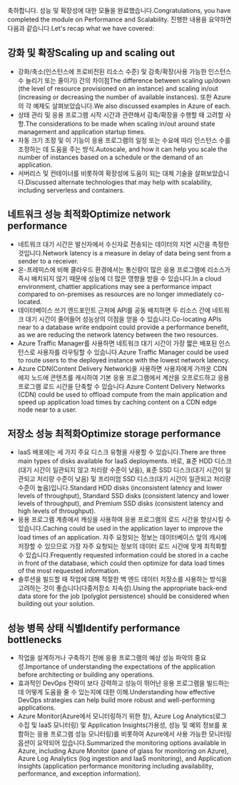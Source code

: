 <span data-ttu-id="fb78a-101">축하합니다. 성능 및 확장성에 대한 모듈을 완료했습니다.</span><span class="sxs-lookup"><span data-stu-id="fb78a-101">Congratulations, you have completed the module on Performance and Scalability.</span></span> <span data-ttu-id="fb78a-102">진행한 내용을 요약하면 다음과 같습니다.</span><span class="sxs-lookup"><span data-stu-id="fb78a-102">Let's recap what we have covered:</span></span>

## <a name="scaling-up-and-scaling-out"></a><span data-ttu-id="fb78a-103">강화 및 확장</span><span class="sxs-lookup"><span data-stu-id="fb78a-103">Scaling up and scaling out</span></span>

- <span data-ttu-id="fb78a-104">강화/축소(인스턴스에 프로비전된 리소스 수준) 및 감축/확장(사용 가능한 인스턴스 수 늘리기 또는 줄이기) 간의 차이점</span><span class="sxs-lookup"><span data-stu-id="fb78a-104">The difference between scaling up/down (the level of resource provisioned on an instance) and scaling in/out (increasing or decreasing the number of available instances).</span></span> <span data-ttu-id="fb78a-105">또한 Azure의 각 예제도 살펴보았습니다.</span><span class="sxs-lookup"><span data-stu-id="fb78a-105">We also discussed examples in Azure of each.</span></span>
- <span data-ttu-id="fb78a-106">상태 관리 및 응용 프로그램 시작 시간과 관련해서 감축/확장을 수행할 때 고려할 사항.</span><span class="sxs-lookup"><span data-stu-id="fb78a-106">The considerations to be made when scaling in/out around state management and application startup times.</span></span>
- <span data-ttu-id="fb78a-107">자동 크기 조정 및 이 기능이 응용 프로그램의 일정 또는 수요에 따라 인스턴스 수를 조정하는 데 도움을 주는 방식.</span><span class="sxs-lookup"><span data-stu-id="fb78a-107">Autoscale, and how it can help you scale the number of instances based on a schedule or the demand of an application.</span></span>
- <span data-ttu-id="fb78a-108">서버리스 및 컨테이너를 비롯하여 확장성에 도움이 되는 대체 기술을 살펴보았습니다.</span><span class="sxs-lookup"><span data-stu-id="fb78a-108">Discussed alternate technologies that may help with scalability, including serverless and containers.</span></span>

## <a name="optimize-network-performance"></a><span data-ttu-id="fb78a-109">네트워크 성능 최적화</span><span class="sxs-lookup"><span data-stu-id="fb78a-109">Optimize network performance</span></span>

- <span data-ttu-id="fb78a-110">네트워크 대기 시간은 발신자에서 수신자로 전송되는 데이터의 지연 시간을 측정한 것입니다.</span><span class="sxs-lookup"><span data-stu-id="fb78a-110">Network latency is a measure in delay of data being sent from a sender to a receiver.</span></span>
- <span data-ttu-id="fb78a-111">온-프레미스에 비해 클라우드 환경에서는 통신량이 많은 응용 프로그램에 리소스가 즉시 배치되지 않기 때문에 성능에 더 많은 영향을 받을 수 있습니다.</span><span class="sxs-lookup"><span data-stu-id="fb78a-111">In a cloud environment, chattier applications may see a performance impact compared to on-premises as resources are no longer immediately co-located.</span></span>
- <span data-ttu-id="fb78a-112">데이터베이스 쓰기 엔드포인트 근처에 API를 공동 배치하면 두 리소스 간에 네트워크 대기 시간이 줄어들어 성능상의 이점을 얻을 수 있습니다.</span><span class="sxs-lookup"><span data-stu-id="fb78a-112">Co-locating APIs near to a database write endpoint could provide a performance benefit, as we are reducing the network latency between the two resources.</span></span>
- <span data-ttu-id="fb78a-113">Azure Traffic Manager를 사용하면 네트워크 대기 시간이 가장 짧은 배포된 인스턴스로 사용자를 라우팅할 수 있습니다.</span><span class="sxs-lookup"><span data-stu-id="fb78a-113">Azure Traffic Manager could be used to route users to the deployed instance with the lowest network latency.</span></span>
- <span data-ttu-id="fb78a-114">Azure CDN(Content Delivery Network)을 사용하면 사용자에게 가까운 CDN 에지 노드에 콘텐츠를 캐시하여 기본 응용 프로그램에서 계산을 오프로드하고 응용 프로그램 로드 시간을 단축할 수 있습니다.</span><span class="sxs-lookup"><span data-stu-id="fb78a-114">Azure Content Delivery Networks (CDN) could be used to offload compute from the main application and speed up application load times by caching content on a CDN edge node near to a user.</span></span>

## <a name="optimize-storage-performance"></a><span data-ttu-id="fb78a-115">저장소 성능 최적화</span><span class="sxs-lookup"><span data-stu-id="fb78a-115">Optimize storage performance</span></span>

- <span data-ttu-id="fb78a-116">IaaS 배포에는 세 가지 주요 디스크 유형을 사용할 수 있습니다.</span><span class="sxs-lookup"><span data-stu-id="fb78a-116">There are three main types of disks available for IaaS deployments.</span></span> <span data-ttu-id="fb78a-117">바로, 표준 HDD 디스크(대기 시간이 일관되지 않고 처리량 수준이 낮음), 표준 SSD 디스크(대기 시간이 일관되고 처리량 수준이 낮음) 및 프리미엄 SSD 디스크(대기 시간이 일관되고 처리량 수준이 높음)입니다.</span><span class="sxs-lookup"><span data-stu-id="fb78a-117">Standard HDD disks (inconsistent latency and lower levels of throughput), Standard SSD disks (consistent latency and lower levels of throughput), and Premium SSD disks (consistent latency and high levels of throughput).</span></span>
- <span data-ttu-id="fb78a-118">응용 프로그램 계층에서 캐싱을 사용하여 응용 프로그램의 로드 시간을 향상시킬 수 있습니다.</span><span class="sxs-lookup"><span data-stu-id="fb78a-118">Caching could be used in the application layer to improve the load times of an application.</span></span> <span data-ttu-id="fb78a-119">자주 요청되는 정보는 데이터베이스 앞의 캐시에 저장할 수 있으므로 가장 자주 요청되는 정보의 데이터 로드 시간에 맞게 최적화할 수 있습니다.</span><span class="sxs-lookup"><span data-stu-id="fb78a-119">Frequently requested information could be stored in a cache in front of the database, which could then optimize for data load times of the most requested information.</span></span>
- <span data-ttu-id="fb78a-120">솔루션을 빌드할 때 작업에 대해 적절한 백 엔드 데이터 저장소를 사용하는 방식을 고려하는 것이 좋습니다(다중저장소 지속성).</span><span class="sxs-lookup"><span data-stu-id="fb78a-120">Using the appropriate back-end data store for the job (polyglot persistence) should be considered when building out your solution.</span></span>

## <a name="identify-performance-bottlenecks"></a><span data-ttu-id="fb78a-121">성능 병목 상태 식별</span><span class="sxs-lookup"><span data-stu-id="fb78a-121">Identify performance bottlenecks</span></span>

- <span data-ttu-id="fb78a-122">작업을 설계하거나 구축하기 전에 응용 프로그램의 예상 성능 파악의 중요성.</span><span class="sxs-lookup"><span data-stu-id="fb78a-122">Importance of understanding the expectations of the application before architecting or building any operations.</span></span>
- <span data-ttu-id="fb78a-123">효과적인 DevOps 전략이 보다 강력하고 성능이 뛰어난 응용 프로그램을 빌드하는 데 어떻게 도움을 줄 수 있는지에 대한 이해.</span><span class="sxs-lookup"><span data-stu-id="fb78a-123">Understanding how effective DevOps strategies can help build more robust and well-performing applications.</span></span>
- <span data-ttu-id="fb78a-124">Azure Monitor(Azure에서 모니터링하기 위한 창), Azure Log Analytics(로그 수집 및 IaaS 모니터링) 및 Application Insights(가용성, 성능 및 예외 정보를 포함하는 응용 프로그램 성능 모니터링)를 비롯하여 Azure에서 사용 가능한 모니터링 옵션이 요약되어 있습니다.</span><span class="sxs-lookup"><span data-stu-id="fb78a-124">Summarized the monitoring options available in Azure, including Azure Monitor (pane of glass for monitoring on Azure), Azure Log Analytics (log ingestion and IaaS monitoring), and Application Insights (application performance monitoring including availability, performance, and exception information).</span></span>
